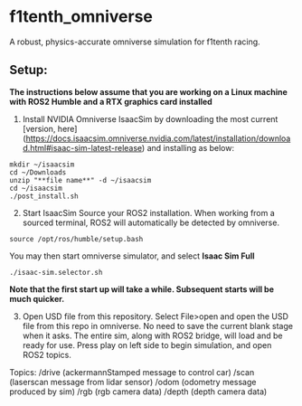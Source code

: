 # f1tenth_omniverse
A robust, physics-accurate omniverse simulation for f1tenth racing.

## Setup:
**The instructions below assume that you are working on a Linux machine with ROS2 Humble and a RTX graphics card installed**

1. Install NVIDIA Omniverse IsaacSim by downloading the most current [version, here] (https://docs.isaacsim.omniverse.nvidia.com/latest/installation/download.html#isaac-sim-latest-release) and installing as below:

```
mkdir ~/isaacsim
cd ~/Downloads
unzip "**file name**" -d ~/isaacsim
cd ~/isaacsim
./post_install.sh
```

2. Start IsaacSim
Source your ROS2 installation. When working from a sourced terminal, ROS2 will automatically be detected by omniverse.

```
source /opt/ros/humble/setup.bash
```

You may then start omniverse simulator, and select **Isaac Sim Full**

```
./isaac-sim.selector.sh
```

**Note that the first start up will take a while. Subsequent starts will be much quicker.**

3. Open USD file from this repository.
Select File>open and open the USD file from this repo in omniverse. No need to save the current blank stage when it asks. The entire sim, along with ROS2 bridge, will load and be ready for use. Press play on left side to begin simulation, and open ROS2 topics.

Topics:
/drive (ackermannStamped message to control car)
/scan (laserscan message from lidar sensor)
/odom (odometry message produced by sim)
/rgb (rgb camera data)
/depth (depth camera data)

